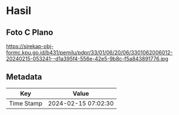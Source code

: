 # Hasil

## Foto C Plano

https://sirekap-obj-formc.kpu.go.id/b431/pemilu/pdpr/33/01/06/20/06/3301062006012-20240215-053241--d1a395f4-556e-42e5-9b8c-f5a843891776.jpg


## Metadata

| Key        | Value               |
| ---------- | ------------------- |
| Time Stamp | 2024-02-15 07:02:30 |




